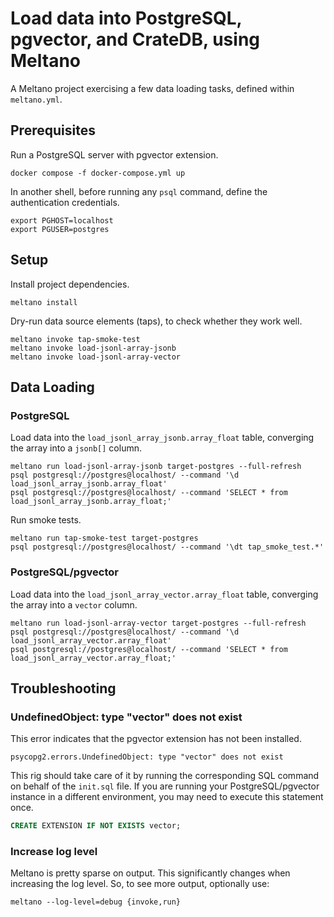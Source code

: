 # Load data into PostgreSQL, pgvector, and CrateDB, using Meltano

A Meltano project exercising a few data loading tasks, defined
within `meltano.yml`.


## Prerequisites

Run a PostgreSQL server with pgvector extension.
```shell
docker compose -f docker-compose.yml up
```

In another shell, before running any `psql` command, define the authentication
credentials.
```shell
export PGHOST=localhost
export PGUSER=postgres
```


## Setup

Install project dependencies.
```shell
meltano install
```

Dry-run data source elements (taps), to check whether they work well.
```shell
meltano invoke tap-smoke-test
meltano invoke load-jsonl-array-jsonb
meltano invoke load-jsonl-array-vector
```


## Data Loading

### PostgreSQL
Load data into the `load_jsonl_array_jsonb.array_float` table, converging
the array into a `jsonb[]` column.
```shell
meltano run load-jsonl-array-jsonb target-postgres --full-refresh
psql postgresql://postgres@localhost/ --command '\d load_jsonl_array_jsonb.array_float'
psql postgresql://postgres@localhost/ --command 'SELECT * from load_jsonl_array_jsonb.array_float;'
```

Run smoke tests.
```shell
meltano run tap-smoke-test target-postgres
psql postgresql://postgres@localhost/ --command '\dt tap_smoke_test.*'
```

### PostgreSQL/pgvector
Load data into the `load_jsonl_array_vector.array_float` table, converging
the array into a `vector` column.
```shell
meltano run load-jsonl-array-vector target-postgres --full-refresh
psql postgresql://postgres@localhost/ --command '\d load_jsonl_array_vector.array_float'
psql postgresql://postgres@localhost/ --command 'SELECT * from load_jsonl_array_vector.array_float;'
```


## Troubleshooting

### UndefinedObject: type "vector" does not exist

This error indicates that the pgvector extension has not been installed.
```shell
psycopg2.errors.UndefinedObject: type "vector" does not exist
```

This rig should take care of it by running the corresponding SQL command
on behalf of the `init.sql` file. If you are running your PostgreSQL/pgvector
instance in a different environment, you may need to execute this statement
once.
```sql
CREATE EXTENSION IF NOT EXISTS vector;
```

### Increase log level
Meltano is pretty sparse on output. This significantly changes when increasing
the log level. So, to see more output, optionally use:
```shell
meltano --log-level=debug {invoke,run}
```
